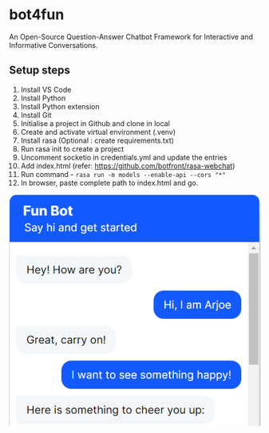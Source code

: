 # bot4fun
An Open-Source Question-Answer Chatbot Framework for Interactive and Informative Conversations.

## Setup steps
1. Install VS Code
2. Install Python
3. Install Python extension
4. Install Git
5. Initialise a project in Github and clone in local
6. Create and activate virtual environment (.venv)
7. Install rasa (Optional : create requirements.txt)
8. Run rasa init to create a project
9. Uncomment socketio in credentials.yml and update the entries
10. Add index.html (refer: https://github.com/botfront/rasa-webchat)
11. Run command - `rasa run -m models --enable-api --cors "*"`
12. In browser, paste complete path to index.html and go.

![Alt text](image.png)